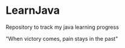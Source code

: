 # LearnJava
Repository to track my java learning progress

"When victory comes, pain stays in the past"